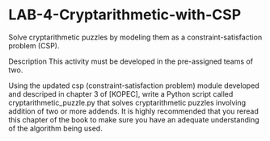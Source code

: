 # LAB-4-Cryptarithmetic-with-CSP
Solve cryptarithmetic puzzles by modeling them as a constraint-satisfaction problem (CSP).

Description
This activity must be developed in the pre-assigned teams of two.

Using the updated csp (constraint-satisfaction problem) module developed and descriped in chapter 3 of [KOPEC], write a Python script called cryptarithmetic_puzzle.py that solves cryptarithmetic puzzles involving addition of two or more addends. It is highly recommended that you reread this chapter of the book to make sure you have an adequate understanding of the algorithm being used.

